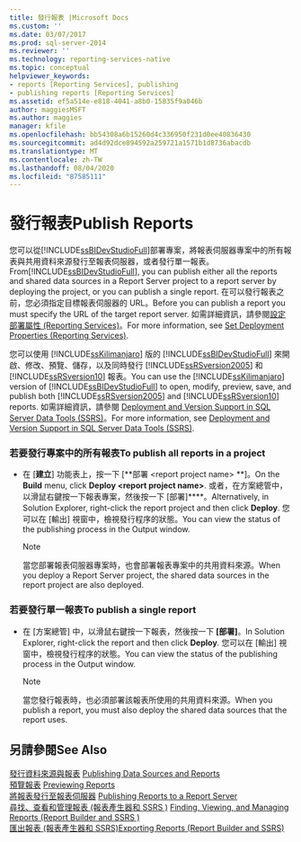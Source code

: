 ```yaml
---
title: 發行報表 |Microsoft Docs
ms.custom: ''
ms.date: 03/07/2017
ms.prod: sql-server-2014
ms.reviewer: ''
ms.technology: reporting-services-native
ms.topic: conceptual
helpviewer_keywords:
- reports [Reporting Services], publishing
- publishing reports [Reporting Services]
ms.assetid: ef5a514e-e818-4041-a8b0-15835f9a046b
author: maggiesMSFT
ms.author: maggies
manager: kfile
ms.openlocfilehash: bb54308a6b15260d4c336950f231d0ee40836430
ms.sourcegitcommit: ad4d92dce894592a259721a1571b1d8736abacdb
ms.translationtype: MT
ms.contentlocale: zh-TW
ms.lasthandoff: 08/04/2020
ms.locfileid: "87585111"
---
```

# <a name="publish-reports"></a><span data-ttu-id="d5d9a-102">發行報表</span><span class="sxs-lookup"><span data-stu-id="d5d9a-102">Publish Reports</span></span>
  <span data-ttu-id="d5d9a-103">您可以從[!INCLUDE[ssBIDevStudioFull](../includes/ssbidevstudiofull-md.md)]部署專案，將報表伺服器專案中的所有報表與共用資料來源發行至報表伺服器，或者發行單一報表。</span><span class="sxs-lookup"><span data-stu-id="d5d9a-103">From[!INCLUDE[ssBIDevStudioFull](../includes/ssbidevstudiofull-md.md)], you can publish either all the reports and shared data sources in a Report Server project to a report server by deploying the project, or you can publish a single report.</span></span> <span data-ttu-id="d5d9a-104">在可以發行報表之前，您必須指定目標報表伺服器的 URL。</span><span class="sxs-lookup"><span data-stu-id="d5d9a-104">Before you can publish a report you must specify the URL of the target report server.</span></span> <span data-ttu-id="d5d9a-105">如需詳細資訊，請參閱[設定部署屬性 &#40;Reporting Services&#41;](tools/set-deployment-properties-reporting-services.md)。</span><span class="sxs-lookup"><span data-stu-id="d5d9a-105">For more information, see [Set Deployment Properties &#40;Reporting Services&#41;](tools/set-deployment-properties-reporting-services.md).</span></span>  
  
 <span data-ttu-id="d5d9a-106">您可以使用 [!INCLUDE[ssKilimanjaro](../includes/sskilimanjaro-md.md)] 版的 [!INCLUDE[ssBIDevStudioFull](../includes/ssbidevstudiofull-md.md)] 來開啟、修改、預覽、儲存，以及同時發行 [!INCLUDE[ssRSversion2005](../includes/ssrsversion2005-md.md)] 和 [!INCLUDE[ssRSversion10](../includes/ssrsversion10-md.md)] 報表。</span><span class="sxs-lookup"><span data-stu-id="d5d9a-106">You can use the [!INCLUDE[ssKilimanjaro](../includes/sskilimanjaro-md.md)] version of [!INCLUDE[ssBIDevStudioFull](../includes/ssbidevstudiofull-md.md)] to open, modify, preview, save, and publish both [!INCLUDE[ssRSversion2005](../includes/ssrsversion2005-md.md)] and [!INCLUDE[ssRSversion10](../includes/ssrsversion10-md.md)] reports.</span></span> <span data-ttu-id="d5d9a-107">如需詳細資訊，請參閱 [Deployment and Version Support in SQL Server Data Tools &#40;SSRS&#41;](tools/deployment-and-version-support-in-sql-server-data-tools-ssrs.md)。</span><span class="sxs-lookup"><span data-stu-id="d5d9a-107">For more information, see [Deployment and Version Support in SQL Server Data Tools &#40;SSRS&#41;](tools/deployment-and-version-support-in-sql-server-data-tools-ssrs.md).</span></span>  
  
### <a name="to-publish-all-reports-in-a-project"></a><span data-ttu-id="d5d9a-108">若要發行專案中的所有報表</span><span class="sxs-lookup"><span data-stu-id="d5d9a-108">To publish all reports in a project</span></span>  
  
-   <span data-ttu-id="d5d9a-109">在 [**建立**] 功能表上，按一下 [\*\*部署 \<report project name> \*\*]。</span><span class="sxs-lookup"><span data-stu-id="d5d9a-109">On the **Build** menu, click **Deploy \<report project name>**.</span></span> <span data-ttu-id="d5d9a-110">或者，在方案總管中，以滑鼠右鍵按一下報表專案，然後按一下 [部署]\*\*\*\*。</span><span class="sxs-lookup"><span data-stu-id="d5d9a-110">Alternatively, in Solution Explorer, right-click the report project and then click **Deploy**.</span></span> <span data-ttu-id="d5d9a-111">您可以在 [輸出] 視窗中，檢視發行程序的狀態。</span><span class="sxs-lookup"><span data-stu-id="d5d9a-111">You can view the status of the publishing process in the Output window.</span></span>  
  
    > [!NOTE]  
    >  <span data-ttu-id="d5d9a-112">當您部署報表伺服器專案時，也會部署報表專案中的共用資料來源。</span><span class="sxs-lookup"><span data-stu-id="d5d9a-112">When you deploy a Report Server project, the shared data sources in the report project are also deployed.</span></span>  
  
### <a name="to-publish-a-single-report"></a><span data-ttu-id="d5d9a-113">若要發行單一報表</span><span class="sxs-lookup"><span data-stu-id="d5d9a-113">To publish a single report</span></span>  
  
-   <span data-ttu-id="d5d9a-114">在 [方案總管] 中，以滑鼠右鍵按一下報表，然後按一下 **[部署]**。</span><span class="sxs-lookup"><span data-stu-id="d5d9a-114">In Solution Explorer, right-click the report and then click **Deploy**.</span></span> <span data-ttu-id="d5d9a-115">您可以在 [輸出] 視窗中，檢視發行程序的狀態。</span><span class="sxs-lookup"><span data-stu-id="d5d9a-115">You can view the status of the publishing process in the Output window.</span></span>  
  
    > [!NOTE]  
    >  <span data-ttu-id="d5d9a-116">當您發行報表時，也必須部署該報表所使用的共用資料來源。</span><span class="sxs-lookup"><span data-stu-id="d5d9a-116">When you publish a report, you must also deploy the shared data sources that the report uses.</span></span>  
  
## <a name="see-also"></a><span data-ttu-id="d5d9a-117">另請參閱</span><span class="sxs-lookup"><span data-stu-id="d5d9a-117">See Also</span></span>  
 <span data-ttu-id="d5d9a-118">[發行資料來源與報表](reports/publishing-data-sources-and-reports.md) </span><span class="sxs-lookup"><span data-stu-id="d5d9a-118">[Publishing Data Sources and Reports](reports/publishing-data-sources-and-reports.md) </span></span>  
 <span data-ttu-id="d5d9a-119">[預覽報表](reports/previewing-reports.md) </span><span class="sxs-lookup"><span data-stu-id="d5d9a-119">[Previewing Reports](reports/previewing-reports.md) </span></span>  
 <span data-ttu-id="d5d9a-120">[將報表發行至報表伺服器](reports/publishing-reports-to-a-report-server.md) </span><span class="sxs-lookup"><span data-stu-id="d5d9a-120">[Publishing Reports to a Report Server](reports/publishing-reports-to-a-report-server.md) </span></span>  
 <span data-ttu-id="d5d9a-121">[尋找、查看和管理報表 &#40;報表產生器和 SSRS &#41;](report-builder/finding-viewing-and-managing-reports-report-builder-and-ssrs.md) </span><span class="sxs-lookup"><span data-stu-id="d5d9a-121">[Finding, Viewing, and Managing Reports &#40;Report Builder and SSRS &#41;](report-builder/finding-viewing-and-managing-reports-report-builder-and-ssrs.md) </span></span>  
 [<span data-ttu-id="d5d9a-122">匯出報表 &#40;報表產生器和 SSRS&#41;</span><span class="sxs-lookup"><span data-stu-id="d5d9a-122">Exporting Reports &#40;Report Builder and SSRS&#41;</span></span>](report-builder/export-reports-report-builder-and-ssrs.md)  
  
  
